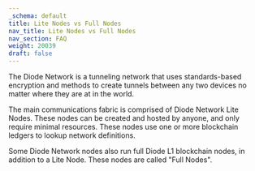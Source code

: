 ```yaml
---
_schema: default
title: Lite Nodes vs Full Nodes
nav_title: Lite Nodes vs Full Nodes
nav_section: FAQ
weight: 20039
draft: false
---
```

The Diode Network is a tunneling network that uses standards-based encryption and methods to create tunnels between any two devices no matter where they are at in the world.

The main communications fabric is comprised of Diode Network Lite Nodes.  These nodes can be created and hosted by anyone, and only require minimal resources. These nodes use one or more blockchain ledgers to lookup network definitions.

Some Diode Network nodes also run full Diode L1 blockchain nodes, in addition to a Lite Node.  These nodes are called "Full Nodes".